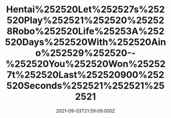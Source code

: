 ---
title: "Hentai%252520Let%252527s%252520Play%252521%252520%252528Robo%252520Life%25253A%252520Days%252520With%252520Aino%252529%252520--%252520You%252520Won%252527t%252520Last%252520900%252520Seconds%252521%252521%252521"
videoSrc: https://f000.backblazeb2.com/file/futureporn/projektmelody-chaturbate-2021-09-03.mp4
videoSrcHash: bafybeidtrnshqfj7i3xxmxwvf4srp7xvwgchd2djctptgk3pbfwexq2o4y
video720Hash: 
video480Hash: 
video360Hash: 
video240Hash: bafybeiepufhw57yq3ldgagpmephk2ik7a5shaiyzrk6q4k6ebitvyjn5lq?filename=projektmelody-chaturbate-20210903T215909Z-240p.mp4
thinHash: bafkreibvs4yp67cusejdvpitq666npxgs4c6adx2i2pyjerukv2rcydwfi?filename=20210903T215909Z_thin.jpg
thiccHash: bafkreihya6dqzhto4qynphua4srnadspiookw6wuzpkf5ntfqwtwl2uy64?filename=20210903T215909Z_thicc.jpg
announceTitle: "------%20Hentai%20Let%27s%20Play%20Day%20w%2F%20Mel%20-------%20%20today%20we%27re%20playing%3A%20%22Robolife-Days%20with%20Aino%22%20%20%23NotSponsoredJustHorny"
announceUrl: https://twitter.com/ProjektMelody/status/1433912474542264321
date: 2021-09-03T21:59:09.000Z
note: 
video240TmpFilePath: 
tmpFilePath: /root/futureporn_tmp/projektmelody-chaturbate-20210903T215909Z.mp4
layout: layouts/vod.njk
tags:
---